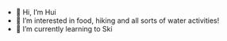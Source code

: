 - 👋 Hi, I’m Hui
- 👀 I’m interested in food, hiking and all sorts of water activities!
- 🌱 I’m currently learning to Ski

<!---
huiyao0402/huiyao0402 is a ✨ special ✨ repository because its `README.md` (this file) appears on your GitHub profile.
You can click the Preview link to take a look at your changes.
--->
